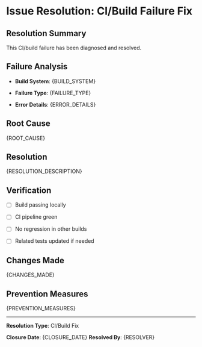# Issue Resolution: CI/Build Failure Fix

## Resolution Summary

This CI/build failure has been diagnosed and resolved.

## Failure Analysis

- **Build System**: {BUILD_SYSTEM}

- **Failure Type**: {FAILURE_TYPE}

- **Error Details**: {ERROR_DETAILS}

## Root Cause

{ROOT_CAUSE}

## Resolution

{RESOLUTION_DESCRIPTION}

## Verification

- [ ] Build passing locally

- [ ] CI pipeline green

- [ ] No regression in other builds

- [ ] Related tests updated if needed

## Changes Made

{CHANGES_MADE}

## Prevention Measures

{PREVENTION_MEASURES}

---

**Resolution Type**: CI/Build Fix

**Closure Date**: {CLOSURE_DATE}
**Resolved By**: {RESOLVER}
